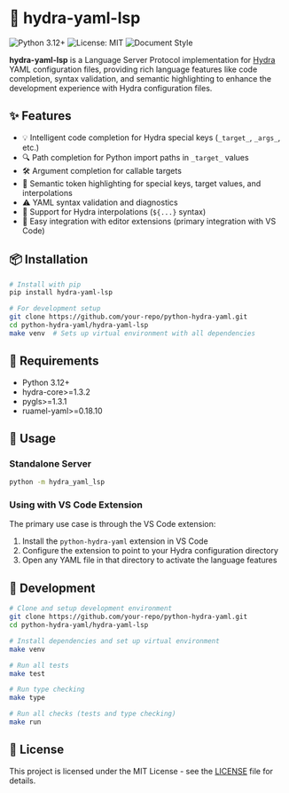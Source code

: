 # 🐉 hydra-yaml-lsp

![Python 3.12+](https://img.shields.io/badge/python-3.12+-blue.svg)
![License: MIT](https://img.shields.io/badge/License-MIT-yellow.svg)
![Document Style](https://img.shields.io/badge/%20docstyle-google-3666d6.svg)

**hydra-yaml-lsp** is a Language Server Protocol implementation for [Hydra](https://hydra.cc) YAML configuration files, providing rich language features like code completion, syntax validation, and semantic highlighting to enhance the development experience with Hydra configuration files.

## ✨ Features

- 💡 Intelligent code completion for Hydra special keys (`_target_`, `_args_`, etc.)
- 🔍 Path completion for Python import paths in `_target_` values
- 🛠️ Argument completion for callable targets
- 🎨 Semantic token highlighting for special keys, target values, and interpolations
- ⚠️ YAML syntax validation and diagnostics
- 🔄 Support for Hydra interpolations (`${...}` syntax)
- 🔌 Easy integration with editor extensions (primary integration with VS Code)

## 📦 Installation

```bash
# Install with pip
pip install hydra-yaml-lsp

# For development setup
git clone https://github.com/your-repo/python-hydra-yaml.git
cd python-hydra-yaml/hydra-yaml-lsp
make venv  # Sets up virtual environment with all dependencies
```

## 🧰 Requirements

- Python 3.12+
- hydra-core>=1.3.2
- pygls>=1.3.1
- ruamel-yaml>=0.18.10

## 📝 Usage

### Standalone Server

```sh
python -m hydra_yaml_lsp
```

### Using with VS Code Extension

The primary use case is through the VS Code extension:

1. Install the `python-hydra-yaml` extension in VS Code
2. Configure the extension to point to your Hydra configuration directory
3. Open any YAML file in that directory to activate the language features

## 🔧 Development

```bash
# Clone and setup development environment
git clone https://github.com/your-repo/python-hydra-yaml.git
cd python-hydra-yaml/hydra-yaml-lsp

# Install dependencies and set up virtual environment
make venv

# Run all tests
make test

# Run type checking
make type

# Run all checks (tests and type checking)
make run
```

## 📄 License

This project is licensed under the MIT License - see the [LICENSE](../LICENSE) file for details.